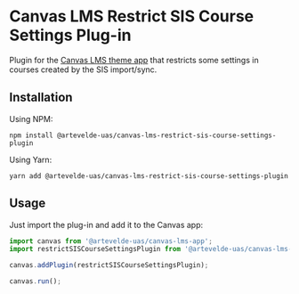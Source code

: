 # Canvas LMS Restrict SIS Course Settings Plug-in

Plugin for the [Canvas LMS theme app](https://github.com/artevelde-uas/canvas-lms-app) that restricts some settings in
courses created by the SIS import/sync.

## Installation

Using NPM:

    npm install @artevelde-uas/canvas-lms-restrict-sis-course-settings-plugin

Using Yarn:

    yarn add @artevelde-uas/canvas-lms-restrict-sis-course-settings-plugin

## Usage

Just import the plug-in and add it to the Canvas app:

```javascript
import canvas from '@artevelde-uas/canvas-lms-app';
import restrictSISCourseSettingsPlugin from '@artevelde-uas/canvas-lms-restrict-sis-course-settings-plugin';

canvas.addPlugin(restrictSISCourseSettingsPlugin);

canvas.run();
```
